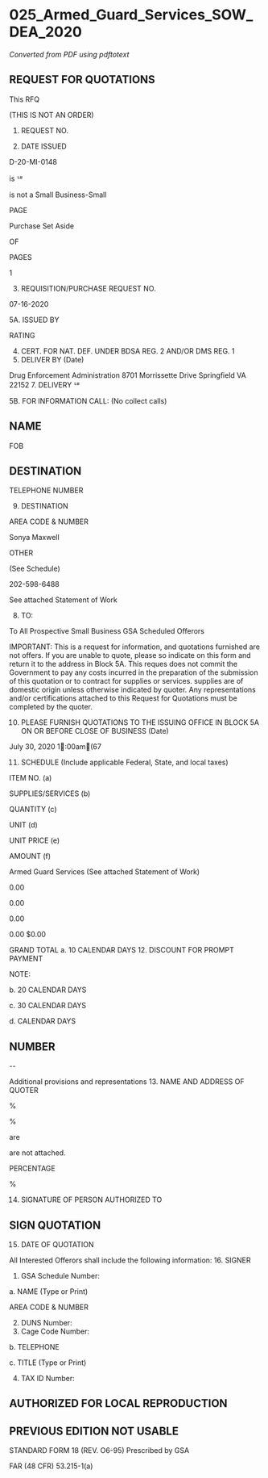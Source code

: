 # 025_Armed_Guard_Services_SOW_DEA_2020

_Converted from PDF using pdftotext_

## REQUEST FOR QUOTATIONS

This RFQ

(THIS IS NOT AN ORDER)
1. REQUEST NO.

2. DATE ISSUED

D-20-MI-0148

is
ᄖ

is not a Small Business-Small

PAGE

Purchase Set Aside

OF

PAGES

1

3. REQUISITION/PURCHASE REQUEST NO.

07-16-2020

5A. ISSUED BY

RATING

4. CERT. FOR NAT. DEF.
UNDER BDSA REG. 2
AND/OR DMS REG. 1
6. DELIVER BY (Date)

Drug Enforcement Administration
8701 Morrissette Drive
Springfield VA 22152
7. DELIVERY
ᄖ

5B. FOR INFORMATION CALL: (No collect calls)
## NAME

FOB
## DESTINATION

TELEPHONE NUMBER

9. DESTINATION

AREA CODE & NUMBER

Sonya Maxwell

OTHER

(See Schedule)

202-598-6488

See attached Statement of
Work

8. TO:

To All Prospective Small Business GSA Scheduled Offerors

IMPORTANT: This is a request for information, and quotations furnished are not offers. If you are
unable to quote, please so indicate on this form and return it to the address in Block 5A. This reques
does not commit the Government to pay any costs incurred in the preparation of the submission of this
quotation or to contract for supplies or services. supplies are of domestic origin unless otherwise
indicated by quoter. Any representations and/or certifications attached to this Request for Quotations
must be completed by the quoter.

10. PLEASE FURNISH QUOTATIONS TO THE
ISSUING OFFICE IN BLOCK 5A ON OR
BEFORE CLOSE OF BUSINESS (Date)

July 30, 2020 1:00am(67

11. SCHEDULE (Include applicable Federal, State, and local taxes)

ITEM NO.
(a)

SUPPLIES/SERVICES
(b)

QUANTITY
(c)

UNIT
(d)

UNIT PRICE
(e)

AMOUNT
(f)

Armed Guard Services (See attached
Statement of Work)

0.00

0.00

0.00

0.00
$0.00

GRAND TOTAL
a. 10 CALENDAR DAYS
12. DISCOUNT FOR PROMPT PAYMENT

NOTE:

b. 20 CALENDAR DAYS

c. 30 CALENDAR DAYS

d. CALENDAR DAYS
## NUMBER

--

Additional provisions and representations
13. NAME AND ADDRESS OF QUOTER

%

%

are

are not attached.

PERCENTAGE

%

14. SIGNATURE OF PERSON AUTHORIZED TO
## SIGN QUOTATION

15. DATE OF QUOTATION

All Interested Offerors shall
include the following information:
16. SIGNER

1. GSA Schedule Number:

a. NAME (Type or Print)

AREA CODE & NUMBER

2. DUNS Number:
3. Cage Code Number:

b. TELEPHONE

c. TITLE (Type or Print)

4. TAX ID Number:
## AUTHORIZED FOR LOCAL REPRODUCTION
## PREVIOUS EDITION NOT USABLE

STANDARD FORM 18 (REV. O6-95)
Prescribed by GSA

FAR (48 CFR) 53.215-1(a)

